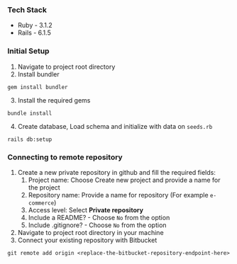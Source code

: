 ### Tech Stack
- Ruby - 3.1.2
- Rails - 6.1.5

### Initial Setup
1. Navigate to project root directory
2. Install bundler
```
gem install bundler
```
3. Install the required gems
```
bundle install
```
4. Create database, Load schema and initialize with data on `seeds.rb`
```
rails db:setup
```

### Connecting to remote repository
1. Create a new private repository in github and fill the required fields:
   1. Project name: Choose Create new project and provide a name for the project 
   2. Repository name: Provide a name for repository (For example `e-commerce`)
   3. Access level: Select **Private repository** 
   4. Include a README? - Choose `No` from the option
   5. Include .gitignore? - Choose `No` from the option
2. Navigate to project root directory in your machine
3. Connect your existing repository with Bitbucket
```
git remote add origin <replace-the-bitbucket-repository-endpoint-here>
```
